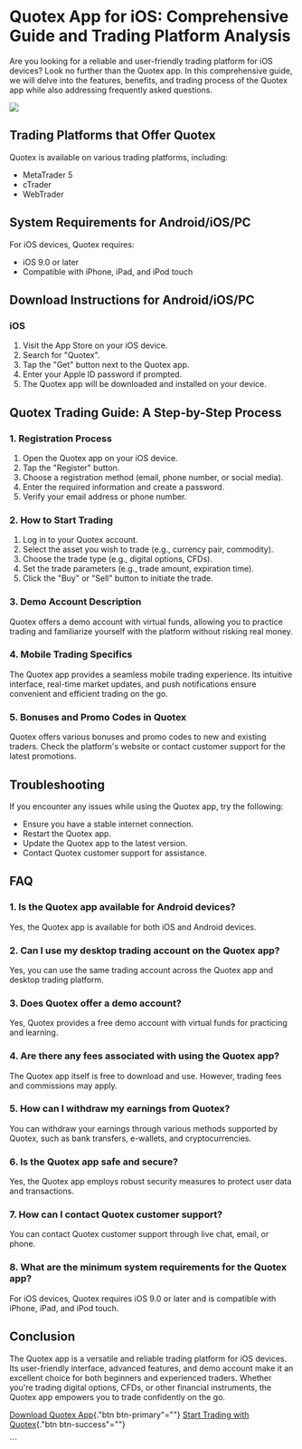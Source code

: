 # Quotex App for iOS: Comprehensive Guide and Trading Platform Analysis

Are you looking for a reliable and user-friendly trading platform for
iOS devices? Look no further than the Quotex app. In this comprehensive
guide, we will delve into the features, benefits, and trading process of
the Quotex app while also addressing frequently asked questions.

[![](https://static.quotex.io/files/1_en/300_250.jpg)](https://traff.sbs/brokerqxsignupf)

## Trading Platforms that Offer Quotex

Quotex is available on various trading platforms, including:

-   MetaTrader 5
-   cTrader
-   WebTrader

## System Requirements for Android/iOS/PC

For iOS devices, Quotex requires:

-   iOS 9.0 or later
-   Compatible with iPhone, iPad, and iPod touch

## Download Instructions for Android/iOS/PC

### iOS

1.  Visit the App Store on your iOS device.
2.  Search for "Quotex".
3.  Tap the "Get" button next to the Quotex app.
4.  Enter your Apple ID password if prompted.
5.  The Quotex app will be downloaded and installed on your device.

## Quotex Trading Guide: A Step-by-Step Process

### 1. Registration Process

1.  Open the Quotex app on your iOS device.
2.  Tap the "Register" button.
3.  Choose a registration method (email, phone number, or social media).
4.  Enter the required information and create a password.
5.  Verify your email address or phone number.

### 2. How to Start Trading

1.  Log in to your Quotex account.
2.  Select the asset you wish to trade (e.g., currency pair, commodity).
3.  Choose the trade type (e.g., digital options, CFDs).
4.  Set the trade parameters (e.g., trade amount, expiration time).
5.  Click the "Buy" or "Sell" button to initiate the trade.

### 3. Demo Account Description

Quotex offers a demo account with virtual funds, allowing you to
practice trading and familiarize yourself with the platform without
risking real money.

### 4. Mobile Trading Specifics

The Quotex app provides a seamless mobile trading experience. Its
intuitive interface, real-time market updates, and push notifications
ensure convenient and efficient trading on the go.

### 5. Bonuses and Promo Codes in Quotex

Quotex offers various bonuses and promo codes to new and existing
traders. Check the platform\'s website or contact customer support for
the latest promotions.

## Troubleshooting

If you encounter any issues while using the Quotex app, try the
following:

-   Ensure you have a stable internet connection.
-   Restart the Quotex app.
-   Update the Quotex app to the latest version.
-   Contact Quotex customer support for assistance.

## FAQ

### 1. Is the Quotex app available for Android devices?

Yes, the Quotex app is available for both iOS and Android devices.

### 2. Can I use my desktop trading account on the Quotex app?

Yes, you can use the same trading account across the Quotex app and
desktop trading platform.

### 3. Does Quotex offer a demo account?

Yes, Quotex provides a free demo account with virtual funds for
practicing and learning.

### 4. Are there any fees associated with using the Quotex app?

The Quotex app itself is free to download and use. However, trading fees
and commissions may apply.

### 5. How can I withdraw my earnings from Quotex?

You can withdraw your earnings through various methods supported by
Quotex, such as bank transfers, e-wallets, and cryptocurrencies.

### 6. Is the Quotex app safe and secure?

Yes, the Quotex app employs robust security measures to protect user
data and transactions.

### 7. How can I contact Quotex customer support?

You can contact Quotex customer support through live chat, email, or
phone.

### 8. What are the minimum system requirements for the Quotex app?

For iOS devices, Quotex requires iOS 9.0 or later and is compatible with
iPhone, iPad, and iPod touch.

## Conclusion

The Quotex app is a versatile and reliable trading platform for iOS
devices. Its user-friendly interface, advanced features, and demo
account make it an excellent choice for both beginners and experienced
traders. Whether you\'re trading digital options, CFDs, or other
financial instruments, the Quotex app empowers you to trade confidently
on the go.

[Download Quotex App](\%22https://traff.sbs/quotexonelink\%22){."btn
btn-primary"=""} [Start Trading with
Quotex](\%22https://traff.sbs/quotexonelink\%22){."btn
btn-success"=""}

\`\`\`

